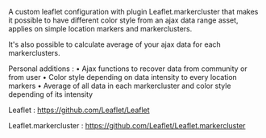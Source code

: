 A custom leaflet configuration with plugin Leaflet.markercluster that makes it possible to have different color style from an ajax data range asset, applies on simple location markers and markerclusters.

It's also possible to calculate average of your ajax data for each markerclusters.

Personal additions :
• Ajax functions to recover data from community or from user
• Color style depending on data intensity to every location markers
• Average of all data in each markercluster and color style depending of its intensity

Leaflet :
https://github.com/Leaflet/Leaflet

Leaflet.markercluster :
https://github.com/Leaflet/Leaflet.markercluster
